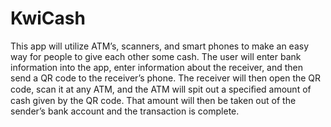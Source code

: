 # KwiCash
This app will utilize ATM’s, scanners, and smart phones to make an easy way for people to give each other some cash. The user will enter bank information into the app, enter information about the receiver, and then send a QR code to the receiver’s phone. The receiver will then open the QR code, scan it at any ATM, and the ATM will spit out a speciﬁed amount of cash given by the QR code. That amount will then be taken out of the sender’s bank account and the transaction is complete.
